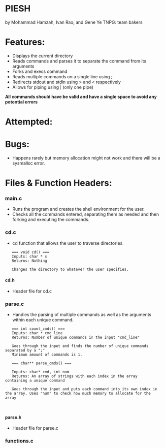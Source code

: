 # PIESH
by Mohammad Hamzah, Ivan Rao, and Gene Ye 
TNPG: team bakers

# Features:
* Displays the current directory 
* Reads commands and parses it to separate the command from its arguments
* Forks and execs command
* Reads multiple commands on a single line using ;
* Redirects stdout and stdin using > and < respectively
* Allows for piping using | (only one pipe)

**All commands should have be valid and have a single space to avoid any potential errors**

# Attempted:

# Bugs:
* Happens rarely but memory allocation might not work and there will be a sysmalloc error.

# Files & Function Headers:

### main.c
 * Runs the program and creates the shell environment for the user. 
 * Checks all the commands entered, separating them as needed and then forking and executing the commands.
  
### cd.c
 * cd function that allows the user to traverse directories.
 
 ```
    === void cd() ===
    Inputs: char * s
    Returns: Nothing
    
    Changes the directory to whatever the user specifies.
 ```
#### cd.h
 * Header file for cd.c
 
### parse.c
 * Handles the parsing of multiple commands as well as the arguments within each unique command.
 
 ```
    === int count_cmds() ===
    Inputs: char * cmd_line
    Returns: Number of unique commands in the input "cmd_line"
    
    Goes through the input and finds the number of unique commands separated by a ";"
    Minimum amount of commands is 1.
    
    === char** parse_cmds() ===
    
    Inputs: char* cmd, int num
    Returns: An array of strings with each index in the array containing a unique command
    
    Goes through the input and puts each command into its own index in the array. Uses "num" to check how much memory to allocate for the array
    
    
```    
 
#### parse.h
 * Header file for parse.c
 
### functions.c
 

